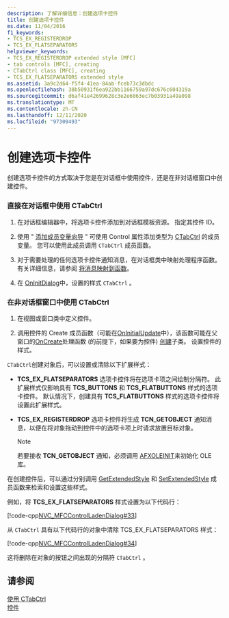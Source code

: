 ```yaml
---
description: 了解详细信息：创建选项卡控件
title: 创建选项卡控件
ms.date: 11/04/2016
f1_keywords:
- TCS_EX_REGISTERDROP
- TCS_EX_FLATSEPARATORS
helpviewer_keywords:
- TCS_EX_REGISTERDROP extended style [MFC]
- tab controls [MFC], creating
- CTabCtrl class [MFC], creating
- TCS_EX_FLATSEPARATORS extended style
ms.assetid: 3a9c2d64-f5f4-41ea-84ab-fceb73c3dbdc
ms.openlocfilehash: 38b50931f6ea922bb1166759a97dc676c604319a
ms.sourcegitcommit: d6af41e42699628c3e2e6063ec7b03931a49a098
ms.translationtype: MT
ms.contentlocale: zh-CN
ms.lasthandoff: 12/11/2020
ms.locfileid: "97309493"
---
```

# <a name="creating-the-tab-control"></a>创建选项卡控件

创建选项卡控件的方式取决于您是在对话框中使用控件，还是在非对话框窗口中创建控件。

### <a name="to-use-ctabctrl-directly-in-a-dialog-box"></a>直接在对话框中使用 CTabCtrl

1. 在对话框编辑器中，将选项卡控件添加到对话框模板资源。 指定其控件 ID。

1. 使用 " [添加成员变量向导](../ide/adding-a-member-variable-visual-cpp.md) " 可使用 Control 属性添加类型为 [CTabCtrl](reference/ctabctrl-class.md) 的成员变量。 您可以使用此成员调用 `CTabCtrl` 成员函数。

1. 对于需要处理的任何选项卡控件通知消息，在对话框类中映射处理程序函数。 有关详细信息，请参阅 [将消息映射到函数](reference/mapping-messages-to-functions.md)。

1. 在 [OnInitDialog](reference/cdialog-class.md#oninitdialog)中，设置的样式 `CTabCtrl` 。

### <a name="to-use-ctabctrl-in-a-nondialog-window"></a>在非对话框窗口中使用 CTabCtrl

1. 在视图或窗口类中定义控件。

1. 调用控件的 Create 成员函数（可能在[OnInitialUpdate](reference/cview-class.md#oninitialupdate)中），该函数可能在父窗口的[OnCreate](reference/cwnd-class.md#oncreate)处理函数 (的前提下，如果要为控件) [创建](reference/ctabctrl-class.md#create)子类。 设置控件的样式。

`CTabCtrl`创建对象后，可以设置或清除以下扩展样式：

- **TCS_EX_FLATSEPARATORS** 选项卡控件将在选项卡项之间绘制分隔符。 此扩展样式仅影响具有 **TCS_BUTTONS** 和 **TCS_FLATBUTTONS** 样式的选项卡控件。 默认情况下，创建具有 **TCS_FLATBUTTONS** 样式的选项卡控件将设置此扩展样式。

- **TCS_EX_REGISTERDROP** 选项卡控件将生成 **TCN_GETOBJECT** 通知消息，以便在将对象拖动到控件中的选项卡项上时请求放置目标对象。

    > [!NOTE]
    >  若要接收 **TCN_GETOBJECT** 通知，必须调用 [AFXOLEINIT](reference/ole-initialization.md#afxoleinit)来初始化 OLE 库。

在创建控件后，可以通过分别调用 [GetExtendedStyle](reference/ctabctrl-class.md#getextendedstyle) 和 [SetExtendedStyle](reference/ctabctrl-class.md#setextendedstyle) 成员函数来检索和设置这些样式。

例如，将 **TCS_EX_FLATSEPARATORS** 样式设置为以下代码行：

[!code-cpp[NVC_MFCControlLadenDialog#33](codesnippet/cpp/creating-the-tab-control_1.cpp)]

从 `CTabCtrl` 具有以下代码行的对象中清除 TCS_EX_FLATSEPARATORS 样式：

[!code-cpp[NVC_MFCControlLadenDialog#34](codesnippet/cpp/creating-the-tab-control_2.cpp)]

这将删除在对象的按钮之间出现的分隔符 `CTabCtrl` 。

## <a name="see-also"></a>请参阅

[使用 CTabCtrl](using-ctabctrl.md)<br/>
[控件](controls-mfc.md)
